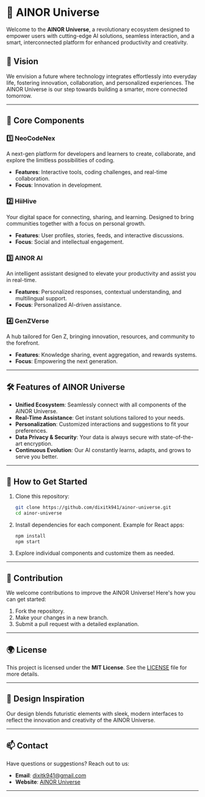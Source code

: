 # 🌌 AINOR Universe  

Welcome to the **AINOR Universe**, a revolutionary ecosystem designed to empower users with cutting-edge AI solutions, seamless interaction, and a smart, interconnected platform for enhanced productivity and creativity.  

## 🌟 Vision  
We envision a future where technology integrates effortlessly into everyday life, fostering innovation, collaboration, and personalized experiences. The AINOR Universe is our step towards building a smarter, more connected tomorrow.  

---

## 🚀 Core Components  

### 1️⃣ **NeoCodeNex**  
A next-gen platform for developers and learners to create, collaborate, and explore the limitless possibilities of coding.  
- **Features**: Interactive tools, coding challenges, and real-time collaboration.  
- **Focus**: Innovation in development.  

### 2️⃣ **HiiHive**  
Your digital space for connecting, sharing, and learning. Designed to bring communities together with a focus on personal growth.  
- **Features**: User profiles, stories, feeds, and interactive discussions.  
- **Focus**: Social and intellectual engagement.  

### 3️⃣ **AINOR AI**  
An intelligent assistant designed to elevate your productivity and assist you in real-time.  
- **Features**: Personalized responses, contextual understanding, and multilingual support.  
- **Focus**: Personalized AI-driven assistance.  

### 4️⃣ **GenZVerse**  
A hub tailored for Gen Z, bringing innovation, resources, and community to the forefront.  
- **Features**: Knowledge sharing, event aggregation, and rewards systems.  
- **Focus**: Empowering the next generation.  

---

## 🛠️ Features of AINOR Universe  

- **Unified Ecosystem**: Seamlessly connect with all components of the AINOR Universe.  
- **Real-Time Assistance**: Get instant solutions tailored to your needs.  
- **Personalization**: Customized interactions and suggestions to fit your preferences.  
- **Data Privacy & Security**: Your data is always secure with state-of-the-art encryption.  
- **Continuous Evolution**: Our AI constantly learns, adapts, and grows to serve you better.  

---

## 📖 How to Get Started  

1. Clone this repository:  
   ```bash
   git clone https://github.com/dixitk941/ainor-universe.git
   cd ainor-universe
   ```  

2. Install dependencies for each component. Example for React apps:  
   ```bash
   npm install
   npm start
   ```  

3. Explore individual components and customize them as needed.  

---

## 👥 Contribution  

We welcome contributions to improve the AINOR Universe! Here's how you can get started:  
1. Fork the repository.  
2. Make your changes in a new branch.  
3. Submit a pull request with a detailed explanation.  

---

## 🌍 License  

This project is licensed under the **MIT License**. See the [LICENSE](LICENSE) file for more details.  

---

## 🎨 Design Inspiration  

Our design blends futuristic elements with sleek, modern interfaces to reflect the innovation and creativity of the AINOR Universe.  

---

## 📫 Contact  

Have questions or suggestions? Reach out to us:  
- **Email**: dixitk941@gmail.com  
- **Website**: [AINOR Universe](https://ainoruniverse.vercel.app)  

---
